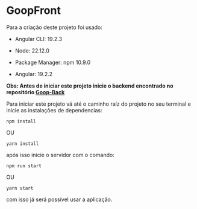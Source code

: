 # GoopFront

Para a criação deste projeto foi usado:

- Angular CLI: 19.2.3

- Node: 22.12.0

- Package Manager: npm 10.9.0

- Angular: 19.2.2

**Obs: Antes de iniciar este projeto inicie o backend encontrado no repositório [Goop-Back](https://github.com/JuanCalavera/goop-back)**

Para iniciar este projeto vá até o caminho raíz do projeto no seu terminal e inicie as instalações de dependencias:

```
npm install
```

OU

```
yarn install
```

após isso inicie o servidor com o comando:

```
npm run start
```

OU

```
yarn start
```

com isso já será possível usar a aplicação.